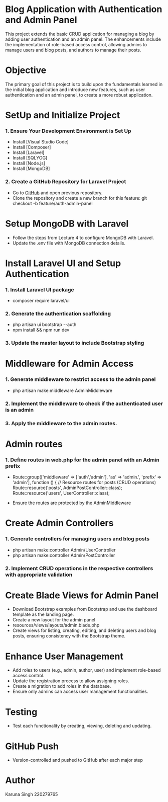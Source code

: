 # Blog Application with Authentication and Admin Panel
This project extends the basic CRUD application for managing a blog by adding user authentication and an admin panel. The enhancements include the implementation of role-based access control, allowing admins to manage users and blog posts, and authors to manage their posts.

# Objective
The primary goal of this project is to build upon the fundamentals learned in the initial blog application and introduce new features, such as user authentication and an admin panel, to create a more robust application.

# SetUp and Initialize Project

### 1. Ensure Your Development Environment is Set Up
- Install [Visual Studio Code]
- Install [Composer]
- Install [Laravel]
- Install [SQLYOG]
- Install [Node.js]
- Install [MongoDB]

### 2. Create a GitHub Repository for Laravel Project
- Go to [GitHub](https://github.com) and open previous repository.
- Clone the repository and create a new branch for this feature:
   git checkout -b feature/auth-admin-panel


# Setup MongoDB with Laravel
- Follow the steps from Lecture 4 to configure MongoDB with Laravel.
- Update the .env file with MongoDB connection details.

# Install Laravel UI and Setup Authentication

### 1. Install Laravel UI package
- composer require laravel/ui

### 2. Generate the authentication scaffolding
- php artisan ui bootstrap --auth
- npm install && npm run dev

### 3. Update the master layout to include Bootstrap styling

# Middleware for Admin Access

### 1. Generate middleware to restrict access to the admin panel
- php artisan make:middleware AdminMiddleware

### 2. Implement the middleware to check if the authenticated user is an admin

### 3. Apply the middleware to the admin routes.


# Admin routes
### 1. Define routes in web.php for the admin panel with an Admin prefix
- Route::group(['middleware' => ['auth','admin'], 'as' => 'admin.', 'prefix' => 'admin'], function () {
    // Resource routes for posts (CRUD operations)
    Route::resource('posts', AdminPostController::class);
    Route::resource('users', UserController::class);

- Ensure the routes are protected by the AdminMiddleware

# Create Admin Controllers
### 1. Generate controllers for managing users and blog posts
- php artisan make:controller Admin/UserController
- php artisan make:controller Admin/PostController

### 2. Implement CRUD operations in the respective controllers with appropriate validation

# Create Blade Views for Admin Panel
- Download Bootstrap examples from Bootstrap and use the dashboard template as the landing page.
- Create a new layout for the admin panel
- resources/views/layouts/admin.blade.php
- Create views for listing, creating, editing, and deleting users and blog posts, ensuring consistency with the Bootstrap theme.

# Enhance User Management
- Add roles to users (e.g., admin, author, user) and implement role-based access control.
- Update the registration process to allow assigning roles.
- Create a migration to add roles in the database.
- Ensure only admins can access user management functionalities.

# Testing
- Test each functionality by creating, viewing, deleting and updating.

# GitHub Push
- Version-controlled and pushed to GitHub after each major step

# Author
Karuna Singh
220279765




